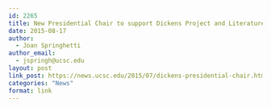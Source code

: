 ```yaml
---
id: 2265
title: New Presidential Chair to support Dickens Project and Literature Studies at UC Santa Cruz
date: 2015-08-17
author:
  - Joan Springhetti
author_email:
  - jspringh@ucsc.edu
layout: post
link_post: https://news.ucsc.edu/2015/07/dickens-presidential-chair.html
categories: "News"
format: link
---
```

